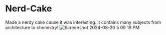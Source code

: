 # Nerd-Cake
Made a nerdy cake cause it was interesting. it contains many subjects from architecture to chemistry! ![Screenshot 2024-08-20 5 09 19 PM](https://github.com/user-attachments/assets/42d2e48a-2048-400f-95ea-976fed5d63fe)

